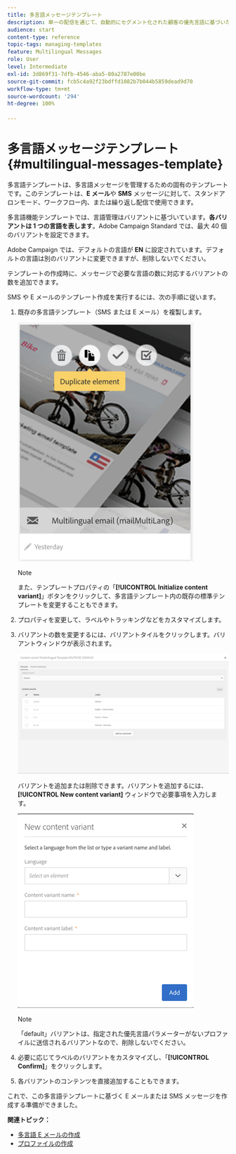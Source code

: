 ```yaml
---
title: 多言語メッセージテンプレート
description: 単一の配信を通じて、自動的にセグメント化された顧客の優先言語に基づいた多言語の E メールおよび SMS 配信を定義および実行する方法について説明します。各配信のパフォーマンスを、言語レベルと個人レベルでレポートにまとめます。
audience: start
content-type: reference
topic-tags: managing-templates
feature: Multilingual Messages
role: User
level: Intermediate
exl-id: 3d869f31-7dfb-4546-aba5-80a2787e00be
source-git-commit: fcb5c4a92f23bdffd1082b7b044b5859dead9d70
workflow-type: tm+mt
source-wordcount: '294'
ht-degree: 100%

---
```


# 多言語メッセージテンプレート {#multilingual-messages-template}

多言語テンプレートは、多言語メッセージを管理するための固有のテンプレートです。このテンプレートは、**E メール**&#x200B;や **SMS** メッセージに対して、スタンドアロンモード、ワークフロー内、または繰り返し配信で使用できます。

多言語機能テンプレートでは、言語管理はバリアントに基づいています。**各バリアントは 1 つの言語を表します**。Adobe Campaign Standard では、最大 40 個のバリアントを設定できます。

Adobe Campaign では、デフォルトの言語が **EN** に設定されています。デフォルトの言語は別のバリアントに変更できますが、削除しないでください。

テンプレートの作成時に、メッセージで必要な言語の数に対応するバリアントの数を追加できます。

SMS や E メールのテンプレート作成を実行するには、次の手順に従います。

1. 既存の多言語テンプレート（SMS または E メール）を複製します。

   ![](assets/multi_template_duplicate.png)

   >[!NOTE]
   >
   >また、テンプレートプロパティの「**[!UICONTROL Initialize content variant]**」ボタンをクリックして、多言語テンプレート内の既存の標準テンプレートを変更することもできます。

1. プロパティを変更して、ラベルやトラッキングなどをカスタマイズします。

1. バリアントの数を変更するには、バリアントタイルをクリックします。バリアントウィンドウが表示されます。

   ![](assets/multi_template_variants.png)

   バリアントを追加または削除できます。バリアントを追加するには、**[!UICONTROL New content variant]** ウィンドウで必要事項を入力します。

   ![](assets/multi_template_newvariant.png)

   >[!NOTE]
   >
   >「default」バリアントは、指定された優先言語パラメーターがないプロファイルに送信されるバリアントなので、削除しないでください。

1. 必要に応じてラベルのバリアントをカスタマイズし、「**[!UICONTROL Confirm]**」をクリックします。

1. 各バリアントのコンテンツを直接追加することもできます。

これで、この多言語テンプレートに基づく E メールまたは SMS メッセージを作成する準備ができました。

**関連トピック：**

* [多言語 E メールの作成](../../channels/using/creating-a-multilingual-email.md)
* [プロファイルの作成](../../audiences/using/creating-profiles.md)
